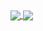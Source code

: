 <a href="https://github.com/linbingquan">
  <img align="center" src="https://github-readme-stats.vercel.app/api?username=linbingquan&count_private=true&show_icons=true&include_all_commits=true&hide_border=true&hide_title=true&disable_animations=true" />
</a>
<a href="https://github.com/linbingquan">
  <img align="center" src="https://github-readme-stats.vercel.app/api/top-langs/?username=linbingquan&hide_title=true&langs_count=3&hide_border=true" />
</a>
